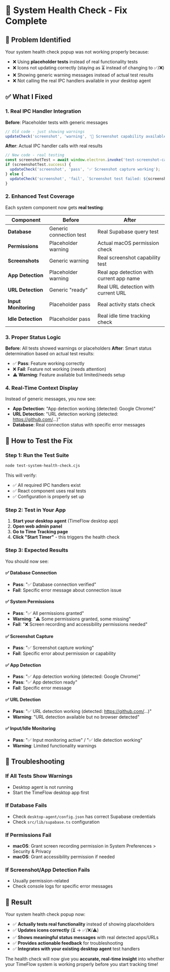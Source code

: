 # 🏥 System Health Check - Fix Complete

## 🎯 **Problem Identified**
Your system health check popup was not working properly because:
- ❌ Using **placeholder tests** instead of real functionality tests
- ❌ Icons not updating correctly (staying as ⏳ instead of changing to ✅/❌)
- ❌ Showing generic warning messages instead of actual test results
- ❌ Not calling the real IPC handlers available in your desktop agent

## ✅ **What I Fixed**

### **1. Real IPC Handler Integration**
**Before**: Placeholder tests with generic messages
```javascript
// Old code - just showing warnings
updateCheck('screenshot', 'warning', '📸 Screenshot capability available');
```

**After**: Actual IPC handler calls with real results
```javascript
// New code - real testing
const screenshotTest = await window.electron.invoke('test-screenshot-capability');
if (screenshotTest.success) {
  updateCheck('screenshot', 'pass', '✅ Screenshot capture working');
} else {
  updateCheck('screenshot', 'fail', `Screenshot test failed: ${screenshotTest.error}`);
}
```

### **2. Enhanced Test Coverage**
Each system component now gets **real testing**:

| Component | Before | After |
|-----------|--------|-------|
| **Database** | Generic connection test | Real Supabase query test |
| **Permissions** | Placeholder warning | Actual macOS permission check |
| **Screenshots** | Generic warning | Real screenshot capability test |
| **App Detection** | Placeholder warning | Real app detection with current app name |
| **URL Detection** | Generic "ready" | Real URL detection with current URL |
| **Input Monitoring** | Placeholder pass | Real activity stats check |
| **Idle Detection** | Placeholder pass | Real idle time tracking check |

### **3. Proper Status Logic**
**Before**: All tests showed warnings or placeholders
**After**: Smart status determination based on actual test results:
- ✅ **Pass**: Feature working correctly
- ❌ **Fail**: Feature not working (needs attention)
- ⚠️ **Warning**: Feature available but limited/needs setup

### **4. Real-Time Context Display**
Instead of generic messages, you now see:
- **App Detection**: "App detection working (detected: Google Chrome)"
- **URL Detection**: "URL detection working (detected: https://github.com/...)"
- **Database**: Real connection status with specific error messages

## 🧪 **How to Test the Fix**

### **Step 1: Run the Test Suite**
```bash
node test-system-health-check.cjs
```

This will verify:
- ✅ All required IPC handlers exist
- ✅ React component uses real tests
- ✅ Configuration is properly set up

### **Step 2: Test in Your App**
1. **Start your desktop agent** (TimeFlow desktop app)
2. **Open web admin panel**
3. **Go to Time Tracking page**
4. **Click "Start Timer"** - this triggers the health check

### **Step 3: Expected Results**
You should now see:

#### ✅ **Database Connection**
- **Pass**: "✅ Database connection verified"
- **Fail**: Specific error message about connection issue

#### ✅ **System Permissions** 
- **Pass**: "✅ All permissions granted"
- **Warning**: "⚠️ Some permissions granted, some missing"
- **Fail**: "❌ Screen recording and accessibility permissions needed"

#### ✅ **Screenshot Capture**
- **Pass**: "✅ Screenshot capture working"
- **Fail**: Specific error about permission or capability

#### ✅ **App Detection**
- **Pass**: "✅ App detection working (detected: Google Chrome)"
- **Pass**: "✅ App detection ready"
- **Fail**: Specific error message

#### ✅ **URL Detection**
- **Pass**: "✅ URL detection working (detected: https://github.com/...)"
- **Warning**: "URL detection available but no browser detected"

#### ✅ **Input/Idle Monitoring**
- **Pass**: "✅ Input monitoring active" / "✅ Idle detection working"
- **Warning**: Limited functionality warnings

## 🔧 **Troubleshooting**

### **If All Tests Show Warnings**
- Desktop agent is not running
- Start the TimeFlow desktop app first

### **If Database Fails**
- Check `desktop-agent/config.json` has correct Supabase credentials
- Check `src/lib/supabase.ts` configuration

### **If Permissions Fail**
- **macOS**: Grant screen recording permission in System Preferences > Security & Privacy
- **macOS**: Grant accessibility permission if needed

### **If Screenshot/App Detection Fails**
- Usually permission-related
- Check console logs for specific error messages

## 🎉 **Result**

Your system health check popup now:
- ✅ **Actually tests real functionality** instead of showing placeholders
- ✅ **Updates icons correctly** (⏳ → ✅/❌/⚠️)
- ✅ **Shows meaningful status messages** with real detected apps/URLs
- ✅ **Provides actionable feedback** for troubleshooting
- ✅ **Integrates with your existing desktop agent** test handlers

The health check will now give you **accurate, real-time insight** into whether your TimeFlow system is working properly before you start tracking time! 